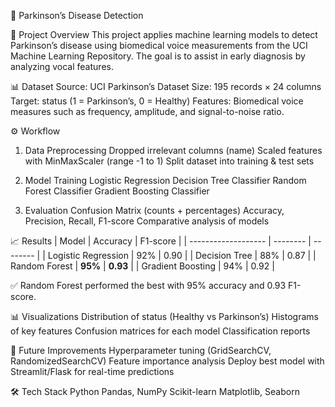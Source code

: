 🧠 Parkinson’s Disease Detection

📌 Project Overview
This project applies machine learning models to detect Parkinson’s disease using biomedical voice measurements from the UCI Machine Learning Repository. The goal is to assist in early diagnosis by analyzing vocal features.

📊 Dataset
Source: UCI Parkinson’s Dataset
Size: 195 records × 24 columns
Target: status (1 = Parkinson’s, 0 = Healthy)
Features: Biomedical voice measures such as frequency, amplitude, and signal-to-noise ratio.

⚙️ Workflow
1. Data Preprocessing
Dropped irrelevant columns (name)
Scaled features with MinMaxScaler (range -1 to 1)
Split dataset into training & test sets

2. Model Training
Logistic Regression
Decision Tree Classifier
Random Forest Classifier
Gradient Boosting Classifier

3. Evaluation
Confusion Matrix (counts + percentages)
Accuracy, Precision, Recall, F1-score
Comparative analysis of models

📈 Results
| Model               | Accuracy | F1-score |
| ------------------- | -------- | -------- |
| Logistic Regression | 92%      | 0.90     |
| Decision Tree       | 88%      | 0.87     |
| Random Forest       | **95%**  | **0.93** |
| Gradient Boosting   | 94%      | 0.92     |


✅ Random Forest performed the best with 95% accuracy and 0.93 F1-score.

📊 Visualizations
Distribution of status (Healthy vs Parkinson’s)
Histograms of key features
Confusion matrices for each model
Classification reports

🚀 Future Improvements
Hyperparameter tuning (GridSearchCV, RandomizedSearchCV)
Feature importance analysis
Deploy best model with Streamlit/Flask for real-time predictions

🛠️ Tech Stack
Python
Pandas, NumPy
Scikit-learn
Matplotlib, Seaborn
